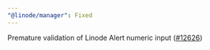 ```yaml
---
"@linode/manager": Fixed
---
```


 Premature validation of Linode Alert numeric input ([#12626](https://github.com/linode/manager/pull/12626))
